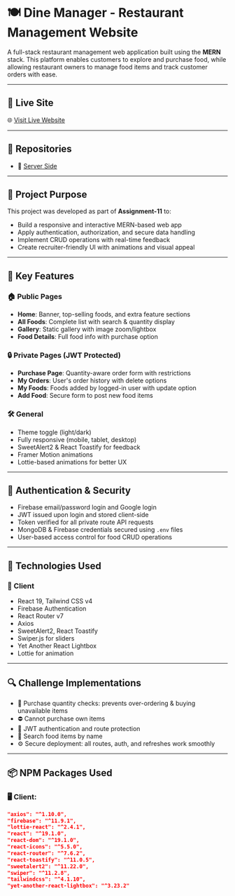 # 🍽️ Dine Manager - Restaurant Management Website

A full-stack restaurant management web application built using the **MERN** stack. This platform enables customers to explore and purchase food, while allowing restaurant owners to manage food items and track customer orders with ease.

---

## 🔗 Live Site

🌐 [Visit Live Website](https://restaurant-management-sy-6dee9.web.app/)

---

## 📂 Repositories

- 🔧 [Server Side](https://github.com/AbuSufianMahin/Dine-manager-server)

---

## 🎯 Project Purpose

This project was developed as part of **Assignment-11** to:
- Build a responsive and interactive MERN-based web app
- Apply authentication, authorization, and secure data handling
- Implement CRUD operations with real-time feedback
- Create recruiter-friendly UI with animations and visual appeal

---

## 🚀 Key Features

### 🏠 Public Pages
- **Home**: Banner, top-selling foods, and extra feature sections
- **All Foods**: Complete list with search & quantity display
- **Gallery**: Static gallery with image zoom/lightbox
- **Food Details**: Full food info with purchase option

### 🔒 Private Pages (JWT Protected)
- **Purchase Page**: Quantity-aware order form with restrictions
- **My Orders**: User's order history with delete options
- **My Foods**: Foods added by logged-in user with update option
- **Add Food**: Secure form to post new food items

### 🛠️ General
- Theme toggle (light/dark)
- Fully responsive (mobile, tablet, desktop)
- SweetAlert2 & React Toastify for feedback
- Framer Motion animations
- Lottie-based animations for better UX

---

## 🔐 Authentication & Security

- Firebase email/password login and Google login
- JWT issued upon login and stored client-side
- Token verified for all private route API requests
- MongoDB & Firebase credentials secured using `.env` files
- User-based access control for food CRUD operations

---

## 🧰 Technologies Used

### 🔧 Client
- React 19, Tailwind CSS v4
- Firebase Authentication
- React Router v7
- Axios
- SweetAlert2, React Toastify
- Swiper.js for sliders
- Yet Another React Lightbox
- Lottie for animation

---

## 🔍 Challenge Implementations

- 🔄 Purchase quantity checks: prevents over-ordering & buying unavailable items
- ⛔ Cannot purchase own items
- 🔐 JWT authentication and route protection
- 🔎 Search food items by name
- ⚙️ Secure deployment: all routes, auth, and refreshes work smoothly

---

## 📦 NPM Packages Used

### 🖥️ Client:
```json
"axios": "^1.10.0",
"firebase": "^11.9.1",
"lottie-react": "^2.4.1",
"react": "^19.1.0",
"react-dom": "^19.1.0",
"react-icons": "^5.5.0",
"react-router": "^7.6.2",
"react-toastify": "^11.0.5",
"sweetalert2": "^11.22.0",
"swiper": "^11.2.8",
"tailwindcss": "^4.1.10",
"yet-another-react-lightbox": "^3.23.2"
